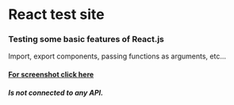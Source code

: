 # React test site
### Testing some basic features of React.js

Import, export components, passing functions as arguments, etc...
#### [For screenshot click here](https://github.com/DoktOrk/react-test/blob/master/screenshots/scr.png "screenshot")

##### Is not connected to any API.
